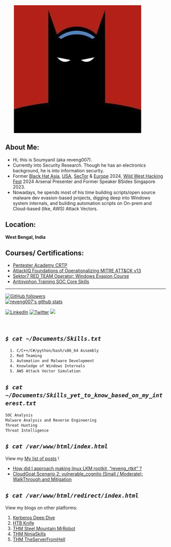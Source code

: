 
<!-- ## Welcome to GitHub Pages -->

<!-- <img style="padding-right: 50px;" align="left" src="reveng_rtkit/bat.jpg"> -->

<div style="text-align: center;">
    <img style="padding-right: 50px;" src="reveng_rtkit/bat.jpg" alt="Bat Image">
</div>

## About Me: 
- Hi, this is Soumyanil (aka reveng007).
- Currently into Security Research. Though he has an electronics background, he is into information security.
- Former [Black Hat Asia](https://www.blackhat.com/asia-24/arsenal/schedule/presenters.html#soumyanil-biswas-47163), [USA](https://www.blackhat.com/us-24/arsenal/schedule/presenters.html#soumyanil-biswas-47163), [SecTor](https://www.blackhat.com/sector/2024/arsenal/schedule/presenters.html#soumyanil-biswas-47163) & [Europe](https://www.blackhat.com/eu-24/arsenal/schedule/index.html#darkwidow-customizable-dropper-tool-targeting-windows-41187) 2024, [Wild West Hacking Fest](https://wildwesthackinfest.com/agenda-for-wwhf-2024-deadwood/) 2024 Arsenal Presenter and Former Speaker BSides Singapore 2023.
- Nowadays, he spends most of his time building scripts/open source malware dev evasion-based projects, digging deep into Windows system internals, and building automation scripts on On-prem and Cloud-based (like, AWS) Attack Vectors.

## Location:
**West Bengal, India**

## Courses/ Certifications:
- [Pentester Academy CRTP](https://www.credential.net/cb63b0b6-f75d-4139-adce-03ad8a70af3f)
- [AttackIQ Foundations of Operationalizing MITRE ATT&CK v13](https://www.credly.com/badges/35a3a463-7117-42ed-9dc2-bc26a7cc83ec)
- [Sektor7 RED TEAM Operator: Windows Evasion Course](https://drive.google.com/file/d/1LyrCWgZEmEVpPpLQiQFMZ9zt1_pm210f/view)
- [Antisyphon Training SOC Core Skills](https://drive.google.com/file/d/1Y7subNgM_mdaLcwJYwK8xV6MyzmLqUYZ/view)

---

[![GitHub followers](https://img.shields.io/github/followers/reveng007.svg?style=social&label=Follow&maxAge=2592000)](https://github.com/reveng007?tab=followers) \
[![reveng007's github stats](https://github-readme-stats.vercel.app/api?username=reveng007&theme=blue-green)](https://github.com/reveng007/github-readme-stats)

<!-- [![Twitter Followers](https://badgen.net/twitter/follow/javascript)](https://twitter.com/reveng007) -->

<a href="https://www.linkedin.com/in/soumyanil-biswas/" target="_blank"><img src="https://img.shields.io/badge/LinkedIn-%230077B5.svg?&style=flat-square&logo=linkedin&logoColor=white" alt="LinkedIn"></a>
<a href="https://twitter.com/reveng007" target="_blank"><img src="https://img.shields.io/badge/-Twitter-1ca0f1?style=flat-square&labelColor=1ca0f1&logo=twitter&logoColor=white" alt="Twitter"></a>
<a href="mailto:soumyanilbiswas2018@gmail.com"><img src="https://img.shields.io/badge/Gmail-D14836?style=for-the-badge&logo=gmail&logoColor=white" /></a>

<!--
## Github:

<ins>[reveng007](https://github.com/reveng007)</ins>

## Twitter: -->
<!-- <ins>[@reveng007](https://www.twitter.com/reveng007/)</ins> -->
<!--
[![Twitter Follow](https://img.shields.io/twitter/follow/reveng007?style=social)](https://twitter.com/reveng007)

## Linkedin:

<ins>[SoumyanilBiswas](https://www.linkedin.com/in/soumyanil-biswas/)</ins>

-->

<br clear="left"/>
<!-- <br /> -->
<!-- <br /> -->

## _`$ cat ~/Documents/Skills.txt`_
```
  1. C/C++/C#/python/bash/x86_64 Assembly
  2. Red Teaming
  3. Automation and Malware Development
  4. Knowledge of Windows Internals
  5. AWS Attack Vector Simulation
```
## _`$ cat ~/Documents/Skills_yet_to_know_based_on_my_interest.txt`_
```
SOC Analysis
Malware Analysis and Reverse Engineering
Threat Hunting 
Threat Intelligence
```

## _`$ cat /var/www/html/index.html`_

View my <ins><a href="https://reveng007.github.io/blog/" target="_blank">My list of posts</a></ins> !

- <ins><a href="https://reveng007.github.io/blog/2022/03/08/reveng_rkit_detailed.html" target="_blank">How did I approach making linux LKM rootkit, “reveng_rtkit” ?</a></ins>
- <ins><a href="https://reveng007.github.io/blog/2024/01/29/CloudGat-AWS-Scenario-2-vulnerable_cognito-(Small-or-Moderate).html" target="_blank">CloudGoat Scenario 2: vulnerable_cognito (Small / Moderate): WalkThrough and Mitigation</a></ins>

## _`$ cat /var/www/html/redirect/index.html`_

View my blogs on other platforms:
1. <a href="https://hackhouse.net/?p=901" target="_blank">Kerberos Deep Dive</a>
2. <a href="https://hackhouse.net/?p=1025" target="_blank">HTB Knife</a>
3. <a href="https://soumyani1.medium.com/thm-steel-mountain-mr-robot-themed-windows-machine-88ee446cbef7" target="_blank">THM Steel Mountain MrRobot</a>
4. <a href="https://soumyani1.medium.com/thm-ninja-skills-writeup-ce333d3223f3" target="_blank">THM NinjaSkills</a>
5. <a href="https://github.com/reveng007/TryHackMe/blob/main/The%20Server%20From%20Hell/README.md" target="_blank">THM TheServerFromHell</a>

<!--

## _`$ sudo openvpn ./zabsec.com.ovpn`_

View this site too:
1. <a href="https://zabsec.com" target="_blank">zabsec.com</a> hosted by my extremely hardworking and talented friend Zablon Shewangizaw.

-->

<!-- You can use the [editor on GitHub](https://github.com/reveng007/reveng007.github.io/edit/main/README.md) to maintain and preview the content for your website in Markdown files.

Whenever you commit to this repository, GitHub Pages will run [Jekyll](https://jekyllrb.com/) to rebuild the pages in your site, from the content in your Markdown files.

### Markdown

Markdown is a lightweight and easy-to-use syntax for styling your writing. It includes conventions for

```markdown
Syntax highlighted code block

# Header 1
## Header 2
### Header 3

- Bulleted
- List

1. Numbered
2. List

**Bold** and _Italic_ and `Code` text

[Link](url) and ![Image](src)
```

For more details see [Basic writing and formatting syntax](https://docs.github.com/en/github/writing-on-github/getting-started-with-writing-and-formatting-on-github/basic-writing-and-formatting-syntax).

### Jekyll Themes

Your Pages site will use the layout and styles from the Jekyll theme you have selected in your [repository settings](https://github.com/reveng007/reveng007.github.io/settings/pages). The name of this theme is saved in the Jekyll `_config.yml` configuration file.

### Support or Contact

Having trouble with Pages? Check out our [documentation](https://docs.github.com/categories/github-pages-basics/) or [contact support](https://support.github.com/contact) and we’ll help you sort it out.

-->
